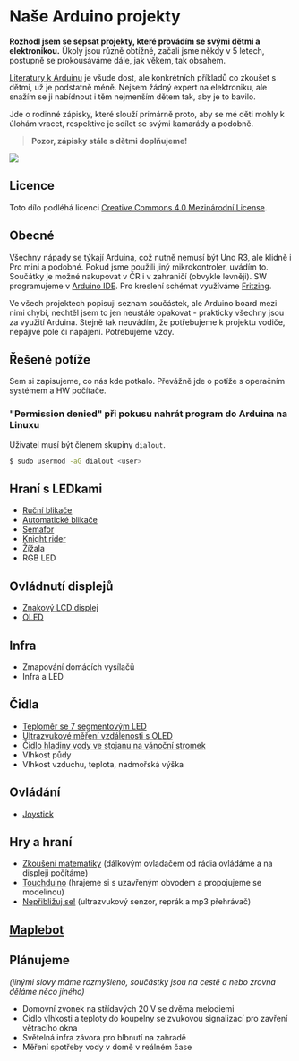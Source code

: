 # Naše Arduino projekty
**Rozhodl jsem se sepsat projekty, které provádím se svými dětmi a elektronikou.** Úkoly jsou různě obtížné, začali jsme někdy v 5 letech, postupně se prokousáváme dále, jak věkem, tak obsahem.

[Literatury k Arduinu](https://arduino.cz/tag/ebook/) je všude dost, ale konkrétních příkladů co zkoušet s dětmi, už je podstatně méně. Nejsem žádný expert na elektroniku, ale snažím se ji nabídnout i těm nejmenším dětem tak, aby je to bavilo.

Jde o rodinné zápisky, které slouží primárně proto, aby se mé děti mohly k úlohám vracet, respektive je sdílet se svými kamarády a podobně.

> **Pozor, zápisky stále s dětmi doplňujeme!**

![](uvod.jpg)

## Licence

Toto dílo podléhá licenci [Creative Commons 4.0 Mezinárodní License](http://creativecommons.org/licenses/by/4.0/).

## Obecné 
Všechny nápady se týkají Arduina, což nutně nemusí být Uno R3, ale klidně i Pro mini a podobné. Pokud jsme použili jiný mikrokontroler, uvádím to. Součátky je možné nakupovat v ČR i v zahraničí (obvykle levněji). SW programujeme v [Arduino IDE](https://www.arduino.cc/en/main/software). Pro kreslení schémat využíváme [Fritzing](http://fritzing.org).

Ve všech projektech popisuji seznam součástek, ale Arduino board mezi nimi chybí, nechtěl jsem to jen neustále opakovat - prakticky všechny jsou za využití Arduina. Stejně tak neuvádím, že potřebujeme k projektu vodiče, nepájivé pole či napájení. Potřebujeme vždy.

## Řešené potíže
Sem si zapisujeme, co nás kde potkalo. Převážně jde o potíže s operačním systémem a HW počítače.

### "Permission denied" při pokusu nahrát program do Arduina na Linuxu
Uživatel musí být členem skupiny `dialout`.
``` bash
$ sudo usermod -aG dialout <user>
```

## Hraní s LEDkami
* [Ruční blikače](rucni_blikace/rucni_blikace.md)
* [Automatické blikače](automaticke_blikace/automaticke_blikace.md)
* [Semafor](semafor/semafor.md)
* [Knight rider](knight_rider/knight_rider.md)
* Žížala
* RGB LED

## Ovládnutí displejů
* [Znakový LCD displej](lcd/lcd.md)
* [OLED](oled/oled.md)

## Infra
* Zmapování domácích vysílačů
* Infra a LED

## Čidla
* [Teploměr se 7 segmentovým LED](teplomer/teplomer.md)
* [Ultrazvukové měření vzdálenosti s OLED](meric_vzdalenosti/meric_vzdalenosti.md)
* [Čidlo hladiny vody ve stojanu na vánoční stromek](meric_stromku/meric_stromku.md)
* Vlhkost půdy
* Vlhkost vzduchu, teplota, nadmořská výška

## Ovládání
* [Joystick](joystick/joystick.md)

## Hry a hraní
* [Zkoušení matematiky](infra_matika/infra_matika.md) (dálkovým ovladačem od rádia ovládáme a na displeji počítáme)
* [Touchduino](touchduino/touchduino.md) (hrajeme si s uzavřeným obvodem a propojujeme se modelínou)
* [Nepřibližuj se!](nepriblizuj_se/nepriblizuj_se.md) (ultrazvukový senzor, reprák a mp3 přehrávač)

## [Maplebot](maplebot/maplebot.md)

## Plánujeme
_(jinými slovy máme rozmyšleno, součástky jsou na cestě a nebo zrovna děláme něco jiného)_
* Domovní zvonek na střídavých 20&nbsp;V se dvěma melodiemi
* Čidlo vlhkosti a teploty do koupelny se zvukovou signalizací pro zavření větracího okna
* Světelná infra závora pro blbnutí na zahradě
* Měření spotřeby vody v domě v reálném čase
